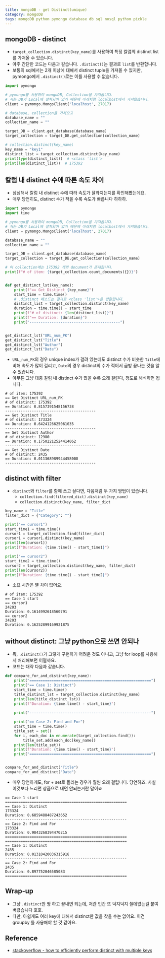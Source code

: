 ```yaml
---
title: mongoDB - get Distinct(unique)
category: mongoDB
tags: mongoDB python pymongo database db sql nosql python pickle
---
```


## mongoDB - distinct 

- `target_collection.distinct(key_name)`를 사용하여 특정 칼럼의 distinct list를 가져올 수 있습니다.
- 아주 간단한 코드는 다음과 같습니다. `.distinct()`는 결과로 `list`를 반환합니다.
- 보통의 sql에서는 2개 이상에 대해서 distinct tuple을 가져올 수 있지만, pymongo에서 `.distinct()`로는 이를 사용할 수 없습니다.

```python
import pymongo

# pymongo를 사용하여 mongoDB, Collection을 가져옵니다.
# 저는 DB가 Local에 설치되어 있기 때문에 아래처럼 localhost에서 가져왔습니다.
client = pymongo.MongoClient('localhost', 27017)

# database, collection을 가져오고
database_name = ""
collection_name = ""

target_DB = client.get_database(database_name)
target_collection = target_DB.get_collection(collection_name)

# collection.distinct(key_name)
key_name = "key1"
distinct_list = target_collection.distinct(key_name)
print(type(distinct_list))  # <class 'list'>
print(len(distinct_list))  # 175392
```

## 칼럼 내 distinct 수에 따른 속도 차이

- 심심해서 칼럼 내 distinct 수에 따라 속도가 달라지는지를 확인해봤는데요. 
- 매우 당연히도, distinct 수가 적을 수록 속도가 빠릅니다 하하하.

```python
import pymongo
import time

# pymongo를 사용하여 mongoDB, Collection을 가져옵니다.
# 저는 DB가 Local에 설치되어 있기 때문에 아래처럼 localhost에서 가져왔습니다.
client = pymongo.MongoClient('localhost', 27017)

database_name = ""
collection_name = ""

target_DB = client.get_database(database_name)
target_collection = target_DB.get_collection(collection_name)

# 이 collection에는 175392 개의 document가 존재합니다.
print(f"# of item: {target_collection.count_documents({})}")


def get_distinct_lst(key_name):
    print(f"== Get Distinct {key_name}")
    start_time = time.time()
    # .distinct 메소드는 결과로 <class 'list'>를 반환합니다.
    distinct_list = target_collection.distinct(key_name)
    duration = time.time() - start_time
    print(f"# of distinct: {len(distinct_list)}")
    print(f"== Duration: {duration}")
    print("-----------------------------------------")


get_distinct_lst("URL_num_PK")
get_distinct_lst("Title")
get_distinct_lst("Author")
get_distinct_lst("Date")
```

- `URL_num_PK`의 경우 unique index가 걸려 있는데도 distinct 수가 비슷한 `Title`에 비해 속도가 많이 걸리고, `Date`의 경우 distinct의 수가 적어서 금방 끝나는 것을 알 수 있습니다.
- 아무튼 그냥 대충 칼럼 내 distinct 수가 많을 수록 오래 걸린다, 정도로 해석하면 됩니다.

```plaintext
# of item: 175392
== Get Distinct URL_num_PK
# of distinct: 175392
== Duration: 0.8157391548156738
-----------------------------------------
== Get Distinct Title
# of distinct: 173324
== Duration: 0.6424126625061035
-----------------------------------------
== Get Distinct Author
# of distinct: 12980
== Duration: 0.17502212524414062
-----------------------------------------
== Get Distinct Date
# of distinct: 2435
== Duration: 0.011368989944458008
-----------------------------------------
```

## distinct with filter

- `distinct`와 `filter`를 함께 쓰고 싶다면, 다음처럼 두 가지 방법이 있습니다.
  - `collection.find(filtered_dict).distinct(key_name)`
  - `collection.distinct(key_name, filter_dict`

```python
key_name = "Title"
filter_dict = {"Category": ""}

print("== cursor1")
start_time1 = time.time()
cursor1 = target_collection.find(filter_dict)
cursor1 = cursor1.distinct(key_name)
print(len(cursor1))
print(f"Duration: {time.time() - start_time1}")

print("== cursor2")
start_time2 = time.time()
cursor2 = target_collection.distinct(key_name, filter_dict)
print(len(cursor2))
print(f"Duration: {time.time() - start_time2}")
```

- 소요 시간은 별 차이 없어요.

```plaintext
# of item: 175392
== Case 1 start
== cursor1
24203
Duration: 0.1614992618560791
== cursor2
24203
Duration: 0.16252899169921875
```

## without distinct: 그냥 python으로 쓰면 안되나

- 뭐, `.distinct()`가 그렇게 구현하기 어려운 것도 아니고, 그냥 for loop를 사용해서 처리해보면 어떨까요.
- 코드는 대략 다음과 같습니다. 

```python
def compare_for_and_distinct(key_name):
    print("=======================================================")
    print("== Case 1: Distinct")
    start_time = time.time()
    title_distinct_lst = target_collection.distinct(key_name)
    print(len(title_distinct_lst))
    print(f"Duration: {time.time() - start_time}")
    
    print("-------------------------------------------------------")

    print("== Case 2: Find and For")
    start_time = time.time()
    title_set = set()
    for i, each_doc in enumerate(target_collection.find()):
        title_set.add(each_doc[key_name])
    print(len(title_set))
    print(f"Duration: {time.time() - start_time}")
    print("=======================================================")


compare_for_and_distinct("Title")
compare_for_and_distinct("Date")
```

- 매우 당연하게도, for + set로 돌리는 경우가 훨씬 오래 걸립니다. 당연하죠. 사실 이것보다 느리면 상품으로 내면 안되는거란 말이죠

```plaintext
== Case 1 start
=======================================================
== Case 1: Distinct
173324
Duration: 0.6859488487243652
-------------------------------------------------------
== Case 2: Find and For
173324
Duration: 0.9843268394470215
=======================================================
=======================================================
== Case 1: Distinct
2435
Duration: 0.01310420036315918
-------------------------------------------------------
== Case 2: Find and For
2435
Duration: 0.897752046585083
=======================================================
```

## Wrap-up

- 그냥 `.distinct`만 땅 하고 끝내면 되는데, 저란 인간 또 덕지덕지 쓸데없는걸 붙여버렸습니다 호호.
- 다만, 아쉽게도 여러 key에 대해서 distinct한 값을 찾을 수는 없어요. 이건 groupby 를 사용해야 할 것 같아요.

## Reference

- [stackoverflow - how to efficiently perform distinct with multiple keys](https://stackoverflow.com/questions/11973725/how-to-efficiently-perform-distinct-with-multiple-keys)
